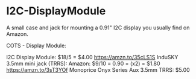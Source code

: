 # I2C-DisplayModule

A small case and jack for mounting a 0.91" I2C display you usually find on Amazon.

COTS - Display Module:

I2C Display Module: $18/5 = $4.00
https://amzn.to/35cLS1S
InduSKY 3.5mm mini jack (TRRS): Amazon: $9/10 = 0.90 = (x2) = $1.80
https://amzn.to/3sT3YOf
Monoprice Onyx Series Aux 3.5mm TRRS: $5.00

